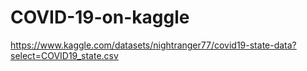 # COVID-19-on-kaggle
https://www.kaggle.com/datasets/nightranger77/covid19-state-data?select=COVID19_state.csv
